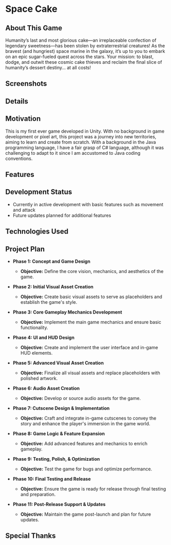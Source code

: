 # Space Cake

## About This Game
Humanity’s last and most glorious cake—an irreplaceable confection of legendary sweetness—has been stolen by extraterrestrial creatures! As the bravest (and hungriest) space marine in the galaxy, it’s up to you to embark on an epic sugar-fueled quest across the stars. Your mission: to blast, dodge, and outwit these cosmic cake thieves and reclaim the final slice of humanity’s dessert destiny… at all costs!

## Screenshots
<!-- Include some screenshots of the game here or include it in the about this game section -->

## Details
<!-- Add specific details about the game here, such as the game's mechanics, level design, or unique elements. Also, include that it is inspired by the 1979 NES game called Galaxian -->

## Motivation
This is my first ever game developed in Unity. With no background in game development or pixel art, this project was a journey into new territories, aiming to learn and create from scratch. With a background in the Java programming language, I have a fair grasp of C# language, although it was challenging to adapt to it since I am accustomed to Java coding conventions.

## Features
<!-- List the key features of the game such as engaging gameplay or exciting power-ups and upgrades -->

## Development Status
- Currently in active development with basic features such as movement and attack
- Future updates planned for additional features

## Technologies Used
<!-- List the technologies and tools used in the development of the game here -->

## Project Plan

- **Phase 1: Concept and Game Design**
   - **Objective:** Define the core vision, mechanics, and aesthetics of the game.
     
- **Phase 2: Initial Visual Asset Creation**
   - **Objective:** Create basic visual assets to serve as placeholders and establish the game's style.

- **Phase 3: Core Gameplay Mechanics Development**
   - **Objective:** Implement the main game mechanics and ensure basic functionality.

- **Phase 4: UI and HUD Design**
   - **Objective:** Create and implement the user interface and in-game HUD elements.

- **Phase 5: Advanced Visual Asset Creation**
   - **Objective:** Finalize all visual assets and replace placeholders with polished artwork.

- **Phase 6: Audio Asset Creation**
   - **Objective:** Develop or source audio assets for the game.

- **Phase 7: Cutscene Design & Implementation**
   - **Objective:** Craft and integrate in-game cutscenes to convey the story and enhance the player's immersion in the game world.

- **Phase 8: Game Logic & Feature Expansion**
   - **Objective:** Add advanced features and mechanics to enrich gameplay.

- **Phase 9: Testing, Polish, & Optimization**
   - **Objective:** Test the game for bugs and optimize performance.

- **Phase 10: Final Testing and Release**
   - **Objective:** Ensure the game is ready for release through final testing and preparation.

- **Phase 11: Post-Release Support & Updates**
   - **Objective:** Maintain the game post-launch and plan for future updates.

## Special Thanks
